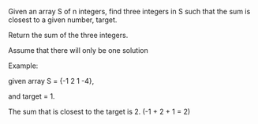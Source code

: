Given an array S of n integers, find three integers in S such that the sum is closest to a given number, target. 

Return the sum of the three integers.

Assume that there will only be one solution

Example: 

given array S = {-1 2 1 -4}, 

and target = 1.

The sum that is closest to the target is 2. (-1 + 2 + 1 = 2)
